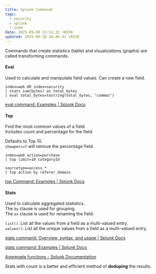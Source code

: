 ```yaml
---
title: Splunk Commands
tags:
  - security
  - splunk
  - siem
date: 2025-09-08 15:51:32 +0530
updated: 2025-09-28 20:46:41 +0530
---
```


Commands that create statistics (table) and visualizations (graphs) are called transforming commands.  

#### Eval
Used to calculate and manipulate field values. Can create a new field.  

```
index=web OR index=security 
| stats sum(bytes) as total_bytes 
| eval total_bytes=tostring(total_bytes, "commas")
```

[eval command: Examples \| Splunk Docs](https://help.splunk.com/en/splunk-cloud-platform/search/spl2-search-reference/eval-command/eval-command-examples)

#### Top
Find the most common values of a field.   
Includes count and percentage for the field.  

Defaults to Top 10.  
`showperc=f` will remove the percentage field.  

```
index=web action=purchase 
| top limit=10 categoryId

sourcetype=access_* 
| top action by referer_domain
```

[top Command: Examples \| Splunk Docs](https://help.splunk.com/en/splunk-enterprise/search/spl-search-reference/9.4/search-commands/top#ariaid-title5)

#### Stats
Used to calculate aggregated statistics.  
The `by` clause is used for grouping.  
The `as` clause is used for renaming the field.  

`list()`: List all the values from a field as a multi-valued entry.  
`values()`: List all the unique values from a field as a multi-valued entry.  

[stats command: Overview, syntax, and usage \| Splunk Docs](https://help.splunk.com/en/splunk-cloud-platform/search/spl2-search-reference/stats-command/stats-command-overview-syntax-and-usage#using-the-from-command-instead-0)  

[stats command: Examples \| Splunk Docs](https://help.splunk.com/en/splunk-cloud-platform/search/spl2-search-reference/stats-command/stats-command-examples)  

[Aggregate functions - Splunk Documentation](https://docs.splunk.com/Documentation/Splunk/9.4.2/SearchReference/Aggregatefunctions)

Stats with count is a better and efficient method of **deduping** the results.    
